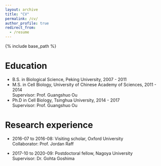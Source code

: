 ```yaml
---
layout: archive
title: "CV"
permalink: /cv/
author_profile: true
redirect_from:
  - /resume
---
```


{% include base_path %}

Education
======
* B.S. in Biological Science, Peking University, 2007 - 2011
* M.S. in Cell Biology, University of Chinese Academy of Sciences, 2011 - 2014 <br>
  Supervisor: Prof. Guangshuo Ou
* Ph.D in Cell Biology, Tsinghua University, 2014 - 2017 <br>
  Supervisor: Prof. Guangshuo Ou

Research experience
======
* 2016-07 to 2016-08: Visiting scholar, Oxford University <br>
  Collaborator: Prof. Jordan Raff

* 2017-10 to 2020-09: Postdoctoral fellow, Nagoya University <br>
  Supervisor: Dr. Gohta Goshima
  
  